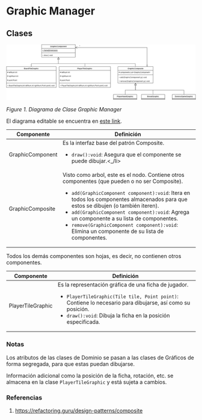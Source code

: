 # Graphic Manager

## Clases

![Figure1](/docs/imgs/CD_graphic_manager.png)

_Figure 1. Diagrama de Clase Graphic Manager_

El diagrama editable se encuentra en [este link](https://drive.google.com/file/d/1oVkypOHVZoRctvRNdiAn43A0KUSMi_EH/view?usp=drive_link).

| Componente       | Definición                                                                                                                                                                                                                                                                                                                                                                                                                                            |
| ---------------- | ----------------------------------------------------------------------------------------------------------------------------------------------------------------------------------------------------------------------------------------------------------------------------------------------------------------------------------------------------------------------------------------------------------------------------------------------------- |
| GraphicComponent | Es la interfaz base del patrón Composite. <ul><li>`draw():void`: Asegura que el componente se puede dibujar.<_/li></ul>                                                                                                                                                                                                                                                                                                                               |
| GraphicComposite | Visto como arbol, este es el nodo. Contiene otros componentes (que pueden o no ser Composite).<ul><li>`add(GraphicComponent component):void`: Itera en todos los componentes almacenados para que estos se dibujen (o también iteren).</li><li>`add(GraphicComponent component):void`: Agrega un componente a su lista de componentes.</li><li>`remove(GraphicComponent component):void`: Elimina un componente de su lista de componentes.</li></ul> |

Todos los demás componentes son hojas, es decir, no contienen otros componentes.

| Componente        | Definición                                                                                                                                                                                                                                           |
| ----------------- | ---------------------------------------------------------------------------------------------------------------------------------------------------------------------------------------------------------------------------------------------------- |
| PlayerTileGraphic | Es la representación gráfica de una ficha de jugador. <ul><li>`PlayerTileGraphic(Tile tile, Point point)`: Contiene lo necesario para dibujarse, así como su posición.</li><li>`draw():void`: Dibuja la ficha en la posición especificada.</li></ul> |

### Notas

Los atributos de las clases de Dominio se pasan a las clases de Gráficos de forma segregada, para que estas puedan dibujarse.

Información adicional como la posición de la ficha, rotación, etc. se almacena en la clase `PlayerTileGraphic` y está sujeta a cambios.

### Referencias
1. https://refactoring.guru/design-patterns/composite